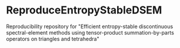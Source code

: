 # ReproduceEntropyStableDSEM
Reproducibility repository for "Efficient entropy-stable discontinuous spectral-element methods using tensor-product summation-by-parts operators on triangles and tetrahedra"
